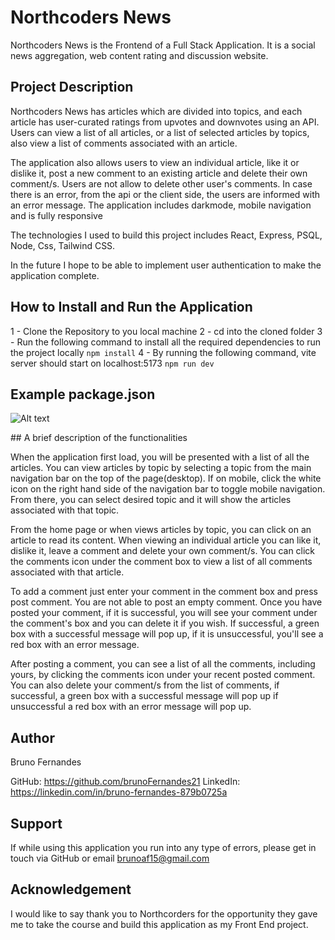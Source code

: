 # Northcoders News

Northcoders News is the Frontend of a Full Stack Application. It is a social news aggregation, web content rating and discussion website.

## Project Description

Northcoders News has articles which are divided into topics, and each article has user-curated ratings from upvotes and downvotes using an API.
Users can view a list of all articles, or a list of selected articles by topics, also view a list of comments associated with an article.

The application also allows users to view an individual article, like it or dislike it, post a new comment to an existing article and delete their own comment/s. Users are not allow to delete other user's comments. In case there is an error, from the api or the client side, the users are informed with an error message. The application includes darkmode, mobile navigation and is fully responsive

The technologies I used to build this project includes React, Express, PSQL, Node, Css, Tailwind CSS.


In the future I hope to be able to implement user authentication to make the application complete. 

## How to Install and Run the Application

1 - Clone the Repository to you local machine
2 - cd into the cloned folder
3 - Run the following command to install all the required dependencies to run the project locally
```npm install```
4 - By running the following command, vite server should start on localhost:5173 
```npm run dev```

## Example package.json

![Alt text](<Screenshot 2023-07-22 at 20.57.45.png>)


## A brief description of the functionalities

When the application first load, you will be presented with a list of all the articles. You can view articles by topic by selecting a topic from the main navigation bar on the top of the page(desktop). If on mobile, click the white icon on the right hand side of the navigation bar to toggle mobile navigation. From there, you can select desired topic and it will show the articles associated with that topic.

From the home page or when views articles by topic, you can click on an article to read its content. When viewing an individual article you can like it, dislike it, leave a comment and delete your own comment/s. You can click the comments icon under the comment box to view  a list of all comments associated with that article.

To add a comment just enter your comment in the comment box and press post comment. You are not able to post an empty comment. 
Once you have posted your comment, if it is successful, you will see your comment under the comment's box and you can delete it if you wish. If successful, a green box with a successful message will pop up, if it is unsuccessful, you'll see a red box with an error message. 

After posting a comment, you can see a list of all the comments, including yours, by clicking the comments icon under your recent posted comment. You can also delete your comment/s from the list of comments, if successful, a green box with a successful message will pop up if unsuccessful a red box with an error message will pop up.

## Author

Bruno Fernandes

GitHub: https://github.com/brunoFernandes21
LinkedIn: https://linkedin.com/in/bruno-fernandes-879b0725a

## Support

If while using this application you run into any type of errors, please get in touch via GitHub or email brunoaf15@gmail.com

## Acknowledgement 

I would like to say thank you to Northcorders for the opportunity they gave me to take the course and build this application as my Front End project. 
